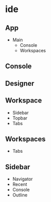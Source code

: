 # ide

## App

* Main
	* Console
	* Workspaces

## Console

## Designer

## Workspace

* Sidebar
* Topbar
* Tabs<Page>

## Workspaces

* Tabs<Workspace>

## Sidebar

* Navigator
* Recent
* Console
* Outline